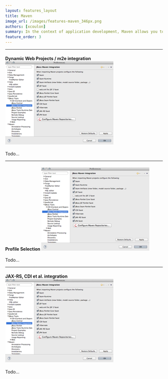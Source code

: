 ```yaml
---
layout: features_layout
title: Maven
image_url: /images/features-maven_346px.png
authors: [xcoulon]
summary: In the context of application development, Maven allows you to extend your applications by referencing and utilizing dependencies from local and remote repositories. JBoss Tools / JBoss Developer Studio also closes the gap between the maven world and the Eclipse/WebTools world with the help of the m2e-wtp integration, which finally lets you transparently use m2e on web projects.
feature_order: 3
---
```


* * *
#### Dynamic Web Projects / m2e integration ![Integration](/images/features-maven_346px.png)
Todo...

* * *
#### Profile Selection ![Profile selection](/images/features-maven_346px.png)
Todo...

* * *
#### JAX-RS, CDI et al. integration ![Integration](/images/features-maven_346px.png)
Todo...
